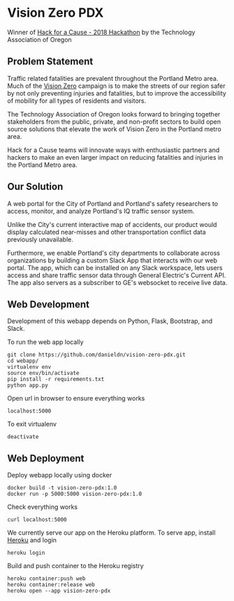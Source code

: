 # Vision Zero PDX

Winner of [Hack for a Cause - 2018 Hackathon](http://www.techoregon.org/events/hack-cause-0) by the Technology Association of Oregon

## Problem Statement

Traffic related fatalities are prevalent throughout the Portland Metro area.  Much of the [Vision Zero](https://www.portlandoregon.gov/transportation/40390) campaign is to make the streets of our region safer by not only preventing injuries and fatalities, but to improve the accessibility of mobility for all types of residents and visitors.

The Technology Association of Oregon looks forward to bringing together stakeholders from the public, private, and non-profit sectors to build open source solutions that elevate the work of Vision Zero in the Portland metro area.

Hack for a Cause teams will innovate ways with enthusiastic partners and hackers to make an even larger impact on reducing fatalities and injuries in the Portland Metro area.  

## Our Solution

A web portal for the City of Portland and Portland's safety researchers to access, monitor, and analyze Portland's IQ traffic sensor system.

Unlike the City's current interactive map of accidents, our product would display calculated near-misses and other transportation conflict data previously unavailable.

Furthermore, we enable Portland's city departments to collaborate across organizations by building a custom Slack App that interacts with our web portal. The app, which can be installed on any Slack workspace, lets users access and share traffic sensor data through General Electric's Current API. The app also servers as a subscriber to GE's websocket to receive live data.



## Web Development
Development of this webapp depends on Python, Flask, Bootstrap, and Slack.

To run the web app locally
```
git clone https://github.com/danieldn/vision-zero-pdx.git
cd webapp/
virtualenv env
source env/bin/activate
pip install -r requirements.txt
python app.py
```
Open url in browser to ensure everything works
```
localhost:5000
```
To exit virtualenv
```
deactivate
```

## Web Deployment

Deploy webapp locally using docker
```
docker build -t vision-zero-pdx:1.0
docker run -p 5000:5000 vision-zero-pdx:1.0
```
Check everything works
```
curl localhost:5000
```
We currently serve our app on the Heroku platform. To serve app, install [Heroku](https://devcenter.heroku.com/articles/heroku-cli) and login
```
heroku login
```
Build and push container to the Heroku registry
```
heroku container:push web
heroku container:release web
heroku open --app vision-zero-pdx
```

